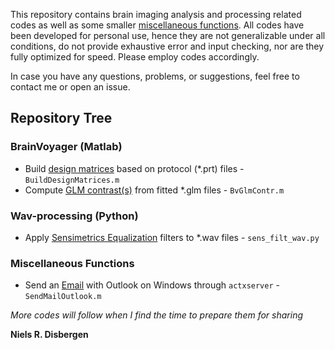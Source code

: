 This repository contains brain imaging analysis and processing related codes as well as some smaller [miscellaneous functions](/MiscFunctions). All codes have been developed for personal use, hence they are not generalizable under all conditions, do not provide exhaustive error and input checking, nor are they fully optimized for speed. Please employ codes accordingly.

In case you have any questions, problems, or suggestions, feel free to contact me or open an issue.

## Repository Tree ##

### BrainVoyager (Matlab) ###
- Build [design matrices](/BuildDesignMatrices) based on protocol (\*.prt) files - ```BuildDesignMatrices.m```
- Compute [GLM contrast(s)](/GLMcontrasts) from fitted \*.glm files - ```BvGlmContr.m```

### Wav-processing (Python) ###
- Apply [Sensimetrics Equalization](/SensimetricsWavFilter) filters to \*.wav files - ```sens_filt_wav.py```

### Miscellaneous Functions ###
- Send an [Email](/MiscFunctions/SendMailOutlook.m) with Outlook on Windows through ```actxserver```  - ```SendMailOutlook.m```

_More codes will follow when I find the time to prepare them for sharing_

**Niels R. Disbergen**
